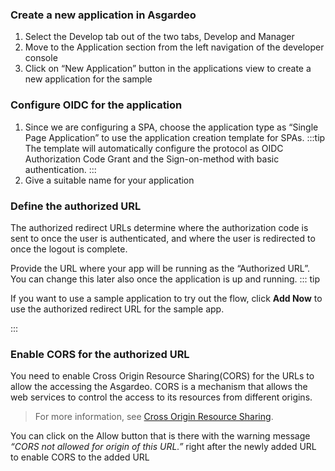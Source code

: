 ### Create a new application in Asgardeo

1. Select the Develop tab out of the two tabs, Develop and Manager
2. Move to the Application section from the left navigation of the developer console
3. Click on “New Application” button in the applications view to create a new application for the sample

### Configure OIDC for the application

1. Since we are configuring a SPA, choose the application type as “Single Page Application” to use the application creation template for SPAs.
:::tip
The template will automatically configure the protocol as OIDC Authorization Code Grant and the Sign-on-method with basic authentication.
:::
2. Give a suitable name for your application

### Define the authorized URL

The authorized redirect URLs determine where the authorization code is sent to once the user is authenticated, and where the user is redirected to once the logout is complete.

Provide the URL where your app will be running as the “Authorized URL”. You can change this later also once the application is up and running.
::: tip

If you want to use a sample application to try out the flow, click **Add Now** to use the authorized redirect URL for the sample app.

:::

### Enable CORS for the authorized URL

You need to enable Cross Origin Resource Sharing(CORS) for the URLs to allow the accessing the Asgardeo. CORS is a mechanism that allows the web services to control the access to its resources from different origins.
> For more information, see [Cross Origin Resource Sharing](TODO:link-to-concept).

You can click on the Allow button that is there with the warning message *“CORS not allowed for origin of this URL.”* right after the newly added URL to enable CORS to the added URL
